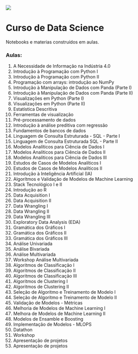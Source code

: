 ![](https://pluo.jobs/wp-content/uploads/2022/02/logo_blackbg-1024x238.png)

# Curso de Data Science 

Notebooks e materias construídos em aulas. 

### Aulas:
1. A Necessidade de Informação na Indústria 4.0
2. Introdução à Programação com Python I
3. Introdução à Programação com Python II
4. Programação com arrays: introdução ao NumPy
5. Introdução à Manipulação de Dados com Panda (Parte I)
6. Introdução à Manipulação de Dados com Panda (Parte II)
7. Visualizações em Python (Parte I)
8. Visualizações em Python (Parte II)
9. Estatística Descritiva
10. Ferramentas de visualização
11. Pré-processamento de dados
12. Introdução à análise preditiva com regressão
13. Fundamentos de bancos de dados
14. Linguagem de Consulta Estruturada - SQL - Parte I
15. Linguagem de Consulta Estruturada SQL - Parte II
16. Modelos Analíticos para Ciência de Dados I
17. Modelos Analíticos para Ciência de Dados II
18. Modelos Analíticos para Ciência de Dados III
19. Estudos de Casos de Modelos Analíticos I
20. Estudos de Casos de Modelos Analíticos II
21. Introdução à Inteligência Artificial (IA)
22. Algorítmos e Validação de Modelos de Machine Learning
23. Stack Tecnológico I e II
24. Introdução ao R
25. Data Acquisition I
26. Data Acquisition II
27. Data Wrangling I
28. Data Wrangling II
29. Data Wrangling III
30. Exploratory Data Analysis (EDA)
31. Gramática dos Gráficos I
32. Gramática dos Gráficos II
33. Gramática dos Gráficos III
34. Análise Univariada
35. Análise Bivariada
36. Análise Multivariada
37. Workshop Análise Multivariada
38. Algoritmos de Classificação I
39. Algoritmos de Classificação II
40. Algoritmos de Classificação III
41. Algoritmos de Clustering I
42. Algoritmos de Clustering II
43. Seleção de Algoritmo e Treinamento de Modelo I
44. Seleção de Algoritmo e Treinamento de Modelo II
45. Validação de Modelos - Métricas
46. Melhoria de Modelos de Machine Learning I
47. Melhora de Modelos de Machine Learning II
48. Modelos de Ensamble e Boosting
49. Implementação de Modelos - MLOPS
50. Datathon
51. Workshop
52. Apresentação de projetos
53. Apresentação de projetos
